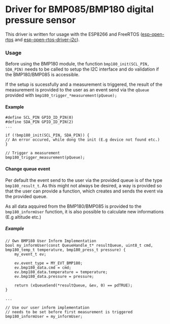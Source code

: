 # Driver for BMP085/BMP180 digital pressure sensor

This driver is written for usage with the ESP8266 and FreeRTOS ([esp-open-rtos](https://github.com/SuperHouse/esp-open-rtos) and [esp-open-rtos-driver-i2c](https://github.com/kanflo/esp-open-rtos-driver-i2c)).

### Usage

Before using the BMP180 module, the function `bmp180_init(SCL_PIN, SDA_PIN)` needs to be called to setup the I2C interface and do validation if the BMP180/BMP085 is accessible.

If the setup is sucessfully and a measurement is triggered, the result of the measurement is provided to the user as an event send via the `qQueue` provided with `bmp180_trigger_*measurement(pQueue);` 

#### Example 

```
#define SCL_PIN GPIO_ID_PIN(0)
#define SDA_PIN GPIO_ID_PIN(2)
...

if (!bmp180_init(SCL_PIN, SDA_PIN)) {
// An error occured, while dong the init (E.g device not found etc.)
}

// Trigger a measurement
bmp180_trigger_measurement(pQueue);

```

#### Change queue event

Per default the event send to the user via the provided queue is of the type `bmp180_result_t`. As this might not always be desired, a way is provided so that the user can provide a function, which creates and sends the event via the provided queue.

As all data aqquired from the BMP180/BMP085 is provided to the `bmp180_informUser` function, it is also possible to calculate new informations (E.g altitude etc.)

##### Example

```
// Own BMP180 User Inform Implementation
bool my_informUser(const QueueHandle_t* resultQueue, uint8_t cmd, bmp180_temp_t temperature, bmp180_press_t pressure) {
	my_event_t ev;

	ev.event_type = MY_EVT_BMP180;
	ev.bmp180_data.cmd = cmd;
	ev.bmp180_data.temperature = temperature;
	ev.bmp180_data.pressure = pressure;

	return (xQueueSend(*resultQueue, &ev, 0) == pdTRUE);
}

...

// Use our user inform implementation
// needs to be set before first measurement is triggered
bmp180_informUser = my_informUser;


``` 

